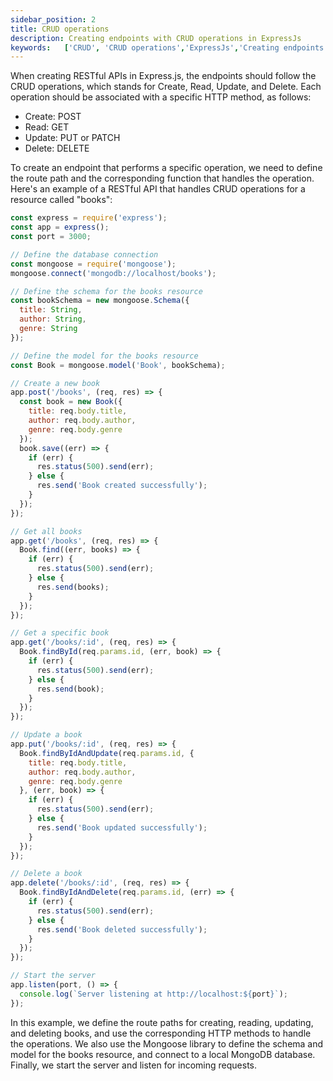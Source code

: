 ```yaml
---
sidebar_position: 2
title: CRUD operations
description: Creating endpoints with CRUD operations in ExpressJs
keywords:   ['CRUD', 'CRUD operations','ExpressJs','Creating endpoints with CRUD operations in ExpressJs','Creating endpoints','Create','delete','update','read']
---
```


When creating RESTful APIs in Express.js, the endpoints should follow the CRUD operations, which stands for Create, Read, Update, and Delete. Each operation should be associated with a specific HTTP method, as follows:

- Create: POST
- Read: GET
- Update: PUT or PATCH
- Delete: DELETE

To create an endpoint that performs a specific operation, we need to define the route path and the corresponding function that handles the operation. Here's an example of a RESTful API that handles CRUD operations for a resource called "books":

```javascript
const express = require('express');
const app = express();
const port = 3000;

// Define the database connection
const mongoose = require('mongoose');
mongoose.connect('mongodb://localhost/books');

// Define the schema for the books resource
const bookSchema = new mongoose.Schema({
  title: String,
  author: String,
  genre: String
});

// Define the model for the books resource
const Book = mongoose.model('Book', bookSchema);

// Create a new book
app.post('/books', (req, res) => {
  const book = new Book({
    title: req.body.title,
    author: req.body.author,
    genre: req.body.genre
  });
  book.save((err) => {
    if (err) {
      res.status(500).send(err);
    } else {
      res.send('Book created successfully');
    }
  });
});

// Get all books
app.get('/books', (req, res) => {
  Book.find((err, books) => {
    if (err) {
      res.status(500).send(err);
    } else {
      res.send(books);
    }
  });
});

// Get a specific book
app.get('/books/:id', (req, res) => {
  Book.findById(req.params.id, (err, book) => {
    if (err) {
      res.status(500).send(err);
    } else {
      res.send(book);
    }
  });
});

// Update a book
app.put('/books/:id', (req, res) => {
  Book.findByIdAndUpdate(req.params.id, {
    title: req.body.title,
    author: req.body.author,
    genre: req.body.genre
  }, (err, book) => {
    if (err) {
      res.status(500).send(err);
    } else {
      res.send('Book updated successfully');
    }
  });
});

// Delete a book
app.delete('/books/:id', (req, res) => {
  Book.findByIdAndDelete(req.params.id, (err) => {
    if (err) {
      res.status(500).send(err);
    } else {
      res.send('Book deleted successfully');
    }
  });
});

// Start the server
app.listen(port, () => {
  console.log(`Server listening at http://localhost:${port}`);
});
```

In this example, we define the route paths for creating, reading, updating, and deleting books, and use the corresponding HTTP methods to handle the operations. We also use the Mongoose library to define the schema and model for the books resource, and connect to a local MongoDB database. Finally, we start the server and listen for incoming requests.